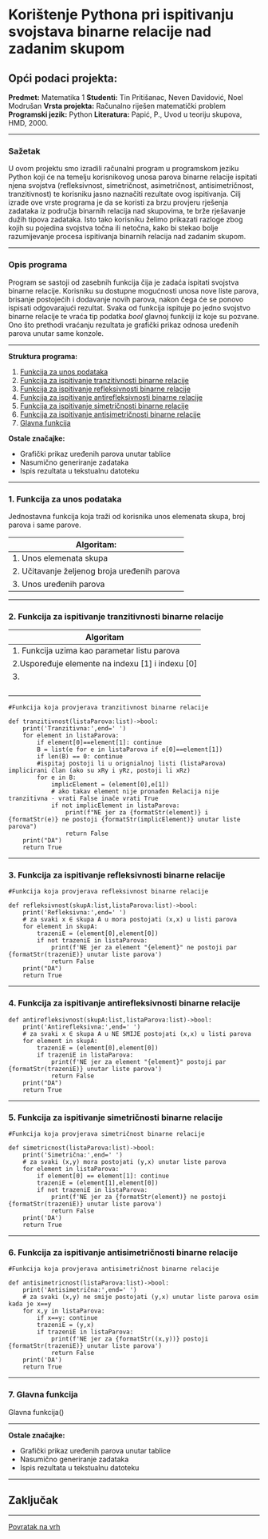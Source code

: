 # Korištenje Pythona pri ispitivanju svojstava binarne relacije nad zadanim skupom

## Opći podaci projekta:
**Predmet:** Matematika 1
**Studenti:** Tin Pritišanac, Neven Davidović, Noel Modrušan
**Vrsta projekta:** Računalno riješen matematički problem
**Programski jezik:** Python
**Literatura:** Papić, P., Uvod u teoriju skupova, HMD, 2000.

_____________________________________________________________________________
### Sažetak

U ovom projektu smo izradili računalni program u programskom jeziku Python koji će na temelju korisnikovog unosa parova binarne relacije ispitati njena svojstva (refleksivnost, simetričnost, asimetričnost, antisimetričnost, tranzitivnost) te korisniku jasno naznačiti rezultate ovog ispitivanja.
Cilj izrade ove vrste programa je da se koristi za brzu provjeru rješenja zadataka iz područja binarnih relacija nad skupovima, te brže rješavanje dužih tipova zadataka. Isto tako korisniku želimo prikazati razloge zbog kojih su pojedina svojstva točna ili netočna, kako bi stekao bolje razumijevanje procesa ispitivanja binarnih relacija nad zadanim skupom. 

_____________________________________________________________________________

### Opis programa

Program se sastoji od zasebnih funkcija čija je zadaća ispitati svojstva binarne relacije. Korisniku su dostupne mogućnosti unosa nove liste parova, brisanje postojećih i dodavanje novih parova, nakon čega će se ponovo ispisati odgovarajući rezultat. 
Svaka od funkcija ispituje po jedno svojstvo binarne relacije te vraća tip podatka *bool* glavnoj funkciji iz koje su pozvane. Ono što prethodi vraćanju rezultata je grafički prikaz odnosa uređenih parova unutar same konzole. 
_____________________________________________________________________________
**Struktura programa:**
1. [Funkcija za unos podataka](#1.-Funkcija-za-unos-podataka)
2.  [Funkcija za ispitivanje tranzitivnosti binarne relacije](#2.-Funkcija-za-ispitivanje-tranzitivnosti-binarne-relacije)
3.  [Funkcija za ispitivanje refleksivnosti binarne relacije](#3.-Funkcija-za-ispitivanje-refleksivnosti-binarne-relacije)
4.  [Funkcija za ispitivanje antirefleksivnosti binarne relacije](#4.-Funkcija-za-ispitivanje-antirefleksivnosti-binarne-relacije)
5.  [Funkcija za ispitivanje simetričnosti binarne relacije](#5.-Funkcija-za-ispitivanje-simetričnosti-binarne-relacije)
6. [Funkcija za ispitivanje antisimetričnosti binarne relacije](#6.-Funkcija-za-ispitivanje-antisimetričnosti-binarne-relacije)
7. [Glavna funkcija](#7.-Glavna-funkcija)


**Ostale značajke:**
- Grafički prikaz uređenih parova unutar tablice
- Nasumično generiranje zadataka
- Ispis rezultata u tekstualnu datoteku

____

### 1. Funkcija za unos podataka




Jednostavna funkcija koja traži od korisnika unos elemenata skupa, broj parova i same parove.

| Algoritam: | 
| -------- | 
| 1. Unos elemenata skupa
|2. Učitavanje željenog broja uređenih parova
| 3. Unos uređenih parova     |

----
### 2. Funkcija za ispitivanje tranzitivnosti binarne relacije



| Algoritam                                         |
| ------------------------------------------------- |
| 1. Funkcija uzima kao parametar listu parova      |
| 2.Uspoređuje elemente na indexu  [1] i indexu [0] |
| 3.                                                   |
|                                                   |
|                                                   |
|                                                   |
|                                                   |


```python=
#Funkcija koja provjerava tranzitivnost binarne relacije

def tranzitivnost(listaParova:list)->bool:
    print('Tranzitivna:',end=' ')
    for element in listaParova:
        if element[0]==element[1]: continue
        B = list(e for e in listaParova if e[0]==element[1])
        if len(B) == 0: continue
        #ispitaj postoji li u orignialnoj listi (listaParova) implicirani član (ako su xRy i yRz, postoji li xRz)
        for e in B:
            implicElement = (element[0],e[1])
            # ako takav element nije pronađen Relacija nije tranzitivna - vrati False inače vrati True
            if not implicElement in listaParova: 
                print(f"NE jer za {formatStr(element)} i {formatStr(e)} ne postoji {formatStr(implicElement)} unutar liste parova")
                return False
    print("DA")
    return True

```

----
### 3. Funkcija za ispitivanje refleksivnosti binarne relacije
```python=
#Funkcija koja provjerava refleksivnost binarne relacije

def refleksivnost(skupA:list,listaParova:list)->bool:
    print('Refleksivna:',end=' ')
    # za svaki x ∈ skupa A u mora postojati (x,x) u listi parova 
    for element in skupA:
        trazeniE = (element[0],element[0])
        if not trazeniE in listaParova:
            print(f'NE jer za element "{element}" ne postoji par {formatStr(trazeniE)} unutar liste parova')
            return False
    print("DA")
    return True
```
----
### 4. Funkcija za ispitivanje antirefleksivnosti binarne relacije

```python=
def antirefleksivnost(skupA:list,listaParova:list)->bool:
    print('Antirefleksivna:',end=' ')
    # za svaki x ∈ skupa A u NE SMIJE postojati (x,x) u listi parova 
    for element in skupA:
        trazeniE = (element[0],element[0])
        if trazeniE in listaParova:
            print(f'NE jer za element "{element}" postoji par {formatStr(trazeniE)} unutar liste parova')
            return False
    print("DA")
    return True

```
----
### 5. Funkcija za ispitivanje simetričnosti binarne relacije
```python=
#Funkcija koja provjerava simetričnost binarne relacije

def simetricnost(listaParova:list)->bool:
    print('Simetrična:',end=' ')
    # za svaki (x,y) mora postojati (y,x) unutar liste parova
    for element in listaParova:
        if element[0] == element[1]: continue
        trazeniE = (element[1],element[0])
        if not trazeniE in listaParova:
            print(f'NE jer za {formatStr(element)} ne postoji {formatStr(trazeniE)} unutar liste parova')
            return False
    print('DA')
    return True

```
----
### 6. Funkcija za ispitivanje antisimetričnosti binarne relacije
```python=
#Funkcija koja provjerava antisimetričnost binarne relacije

def antisimetricnost(listaParova:list)->bool:
    print('Antisimetrična:',end=' ')
    # za svaki (x,y) ne smije postojati (y,x) unutar liste parova osim kada je x==y
    for x,y in listaParova:
        if x==y: continue
        trazeniE = (y,x)
        if trazeniE in listaParova:
            print(f'NE jer za {formatStr((x,y))} postoji {formatStr(trazeniE)} unutar liste parova')
            return False
    print('DA')
    return True   

```
----
### 7. Glavna funkcija

Glavna funkcija()

----
**Ostale značajke:**
- Grafički prikaz uređenih parova unutar tablice
- Nasumično generiranje zadataka
- Ispis rezultata u tekstualnu datoteku


____
## Zaključak

---
[Povratak na vrh](#Opći-podaci-projekta)




